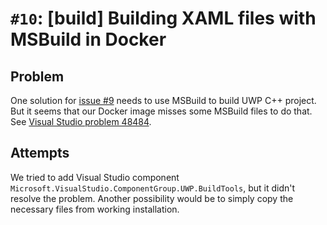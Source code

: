 # `#10`: [build] Building XAML files with MSBuild in Docker

## Problem

One solution for [issue #9](9.md) needs to use MSBuild to build UWP C++ project.
But it seems that our Docker image misses some MSBuild files to do that. See
[Visual Studio problem 48484](https://developercommunity.visualstudio.com/content/problem/48484/visual-studio-2017-build-tools-does-not-support-bu.html).

## Attempts

We tried to add Visual Studio component
`Microsoft.VisualStudio.ComponentGroup.UWP.BuildTools`, but it didn't resolve
the problem. Another possibility would be to simply copy the necessary files
from working installation.
